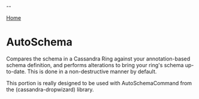 --

[Home](README)

# AutoSchema

Compares the schema in a Cassandra Ring against your annotation-based
schema definition, and performs alterations to bring your ring's schema
up-to-date. This is done in a non-destructive manner by default.

This portion is really designed to be used with AutoSchemaCommand from
the (cassandra-dropwizard) library.
